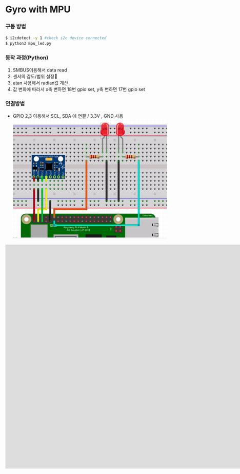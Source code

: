 # Gyro with MPU

### 구동 방법
```sh
$ i2cdetect -y 1 #check i2c device connected
$ python3 mpu_led.py
```

### 동작 과정(Python)
1. SMBUS이용해서 data read
2. 센서의 감도/범위 설정
3. atan 사용해서 radian값 계산
4. 값 변화에 따라서 x축 변하면 18번 gpio set, y축 변하면 17번 gpio set

### 연결방법
- GPIO 2,3 이용해서 SCL, SDA 에 연결  /  3.3V , GND 사용
![led-pi](./pi_image.png)
 <iframe width="1777" height="697" src="https://www.youtube.com/embed/glVEgN7Opqo" frameborder="0" allow="accelerometer; autoplay; encrypted-media; gyroscope; picture-in-picture" allowfullscreen></iframe>